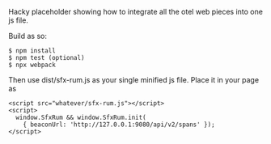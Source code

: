 Hacky placeholder showing how to integrate all the otel web pieces into one js file.

Build as so:

```
$ npm install
$ npm test (optional)
$ npx webpack
```

Then use dist/sfx-rum.js as your single minified js file.  Place it in your page as

```
<script src="whatever/sfx-rum.js"></script>
<script>
  window.SfxRum && window.SfxRum.init(
    { beaconUrl: 'http://127.0.0.1:9080/api/v2/spans' });
</script>
```
